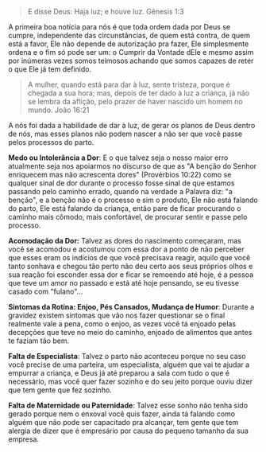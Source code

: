 > E disse Deus: Haja luz; e houve luz. 
	Gênesis 1:3

A primeira boa notícia para nós é que toda ordem dada por Deus se cumpre, independente das circunstâncias, de quem está contra, de quem está a favor, Ele não depende de autorização pra fazer, Ele simplesmente ordena e o fim só pode ser um: o Cumprir da Vontade dEle e mesmo assim por inúmeras vezes somos teimosos achando que somos capazes de reter o que Ele já tem definido.

> A mulher, quando está para dar à luz, sente tristeza, porque é chegada a sua hora; mas, depois de ter dado à luz a criança, já não se lembra da aflição, pelo prazer de haver nascido um homem no mundo. 
	João 16:21

A nós foi dada a habilidade de dar à luz, de gerar os planos de Deus dentro de nós, mas esses planos não podem nascer a não ser que você passe pelos processos do parto.

**Medo ou Intolerância a Dor**: E o que talvez seja o nosso maior erro atualmente seja nos apoiarmos no discurso de que as "A benção do Senhor enriquecem mas não acrescenta dores" (Provérbios 10:22) como se qualquer sinal de dor durante o processo fosse sinal de que estamos passando pelo caminho errado, quando na verdade a Palavra diz: "a benção", e a benção não é o processo e sim o produto, Ele não está falando do parto, Ele está falando da criança, então pare de ficar procurando o caminho mais cômodo, mais confortável, de procurar sentir e passe pelo processo.

**Acomodação da Dor:** Talvez as dores do nascimento começaram, mas você se acomodou e acostumou com essa dor a ponto de não perceber que esses eram os indícios de que você precisava reagir, aquilo que você tanto sonhava e chegou tão perto não deu certo aos seus próprios olhos e sua reação foi esconder essa dor e ficar se remoendo até hoje, é a pessoa que teve um amor no passado e está até hoje pensando, se eu tivesse casado com "fulano"...

**Sintomas da Rotina: Enjoo, Pés Cansados, Mudança de Humor**: Durante a gravidez existem sintomas que vão nos fazer questionar se o final realmente vale a pena, como o enjoo, as vezes você tá enjoado pelas decepções que teve no meio do caminho, enjoado de alimentos que antes te faziam tão bem.

**Falta de Especialista**: Talvez o parto não aconteceu porque no seu caso você precise de uma parteira, um especialista, alguém que vai te ajudar a empurrar a criança, e Deus já até preparou a sala com tudo o que é necessário, mas você quer fazer sozinho e do seu jeito porque ouviu dizer que tem gente que fez sozinho.

**Falta de Maternidade ou Paternidade**: Talvez esse sonho não tenha sido gerado porque nem o enxoval você quis fazer, ainda tá falando como alguém que não pode ser capacitado pra alcançar, tem gente que tem alergia de dizer que é empresário por causa do pequeno tamanho da sua empresa.